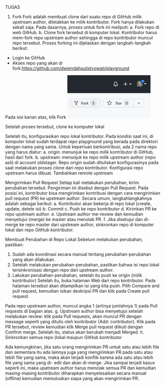 TUGAS
1. Fork Fork adalah membuat clone dari suatu repo di GitHub milik upstream author, diletakkan ke milik kontributor. Fork hanya dilakukan sekali saja. Pada dasarnya, proses untuk fork ini meliputi:
a. Fork repo di web GitHub.
b. Clone fork tersebut di komputer lokal. Kontributor harus mem-fork repo upstream author sehingga di repo kontributor muncul repo tersebut.
Proses forking ini dijelaskan dengan langkah-langkah berikut:
- Login ke GitHub
- Akses repo yang akan di fork:https://github.com/dwiendahsulistyowati/playground

Pada sisi kanan atas, klik Fork
![](image/tugas/001.png)

Setelah proses tersebut, clone ke komputer lokal

Setelah itu, konfigurasikan repo lokal kontributor. Pada kondisi saat ini, di komputer lokal sudah terdapat repo playground yang berada pada direktori dengan nama yang sama. Untuk
keperluan berkontribusi, ada 2 nama repo yang harus diatur:
a. origin: menunjuk ke repo milik kontributor di GitHub, hasil dari fork.
b. upstream: menunjuk ke repo milik upstream author (repo asli) di account oldstager. Repo origin sudah dituliskan konfigurasinya pada saat melakukan proses clone dari repo kontributor. Konfigurasi repo upstream harus dibuat.
Tambahkan remote upstream

Mengirimkan Pull Request Setiap kali melakukan perubahan, kirim perubahan tersebut. Pengiriman ini disebut dengan Pull Request. Pada posisi ini, kontributor bisa mengirimkan kontribusi dengan cara mengirimkan pull request (PR) ke upstream author. Secara umum, langkahlangkahnya adalah sebagai berikut:
a. Kontributor akan bekerja di repo lokal (create, update, delete isi)
b. Commit
c. Push ke repo kontributor
d. Kirimkan PR ke repo upstream author.
e. Upstream author me-review dan kemudian menyetujui (merge) ke master atau menolak PR.
f. Jika disetujui dan di-merge ke repo master dari upstream author, sinkronkan repo di komputer lokal dan repo GitHub kontributor.

Membuat Perubahan di Repo Lokal Sebelum melakukan perubahan, pastikan:
1. Sudah ada koordinasi secara manual tentang perubahan-perubahan yang akan dilakukan.
2. Setelah melakukan perubahan-perubahan, pastikan bahwa isi repo lokal tersinkronisasi dengan repo dari upstream author.
3. Lakukan perubahan-perubahan, setelah itu push ke origin (milik kontributor)
Setelah itu, buka halaman Web dari repo kontributor. Pada halaman tersebut akan ditampilkan isi yang kita push. Pilih Compare and pull request, kemudian isikan deskripsi PR dan klik pada Create pull request.

Pada repo upstream author, muncul angka 1 (artinya jumlahnya 1) pada Pull requests di bagian atas.
g. Upstream author bisa menyetujui setelah melakukan review: klik pada Pull requests, akan muncul PR dengan message seperti yang ditulis oleh kontributor (Add: contributor). Klik pada PR tersebut, review kemudian klik Merge pull request diikuti dengan Confirm merge. Setelah itu, status akan berubah menjadi Merged.
h. Sinkronkan semua repo (lokal maupun GitHub kontributor

Ada kemungkinan, jika satu orang mengirimkan PR untuk satu atau lebih file dan sementara itu ada lainnya juga yang mengirimkan PR pada satu atau lebih file yang sama, maka akan terjadi konflik karena ada satu atau lebih file yang sama yang di- edit dan akan di-merge. Jika sampai terjadi kasus seperti ini, maka upatream author harus menolak semua PR dan kemudian masing-masing kontributor diharapkan menyelesaikan secara manual (offline) kemudian memutuskan siapa yang akan mengirimkan PR.